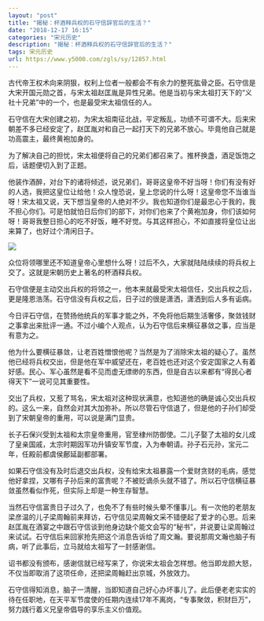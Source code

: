 ```yaml
---
layout: "post"
title: "揭秘：杯酒释兵权的石守信辞官后的生活？"
date: "2018-12-17 16:15"
categories: "宋元历史"
description: "揭秘：杯酒释兵权的石守信辞官后的生活？"
tags: 宋元历史
url: https://www.y5000.com/zgls/sy/12857.html
---
```






古代帝王权术向来阴狠，权利上位者一般都会不有余力的整死肱骨之臣。石守信是大宋开国元勋之首，与宋太祖赵匡胤是异性兄弟。他是当初与宋太祖打天下的“义社十兄弟”中的一个，也是最受宋太祖信任的人。

石守信在大宋创建之初，为宋太祖南征北战，平定叛乱，功绩不可谓不大。后来宋朝差不多已经安定了，赵匡胤对和自己一起打天下的兄弟不放心。毕竟他自己就是功高震主，最终黄袍加身的。

为了解决自己的担忧，宋太祖便将自己的兄弟们都召来了。推杯换盏，酒足饭饱之后，话题便切入到了正题。

他装作酒醉，对台下的诸将倾述，说兄弟们，哥哥这皇帝不好当呀！你们有没有好的人选，我把这皇位让给他！众人惶恐说，皇上您说的什么呀！这皇帝您不当谁当呀！宋太祖又说，天下想当皇帝的人绝对不少。我也知道你们是最忠心于我的，我不担心你们。可是怕就怕日后你们的部下，对你们也来了个黄袍加身，你们该如何呀！哥哥我整日担心的吃不好饭，睡不好觉。与其这样担心，不如直接将皇位让出来算了，也好过个清闲日子。

![](https://img.y5000.com/uploads/allimg/170209/11242623H-0.jpg)

众位将领哪里还不知道皇帝心里想什么呀！过后不久，大家就陆陆续续的将兵权上交了。这就是宋朝历史上著名的杯酒释兵权。

石守信便是主动交出兵权的将领之一，他本来就最受宋太祖信任，交出兵权之后，更是隆恩浩荡。石守信没有兵权之后，日子过的很是潇洒，潇洒到后人多有诟病。

今日评石守信，在赞扬他统兵的军事才能之外，不免将他后期生活奢侈，聚敛钱财之事拿出来批评一通。不过小编个人观点，认为石守信后来横征暴敛之事，应当是有意为之。

他为什么要横征暴敛，让老百姓憎恨他呢？当然是为了消除宋太祖的疑心了。虽然他已经将兵权交出，但是他在军中威望还在，老百姓也还对这个安定国家之人有着好感。民心、军心虽然是看不见而虚无缥缈的东西，但是自古以来都有“得民心者得天下”一说可见其重要性。

交出了兵权，又惹了骂名，宋太祖对这种现状满意，也知道他的确是诚心交出兵权的。这么一来，自然会对其大加弥补。所以尽管石守信退了，但是他的子孙们却受到了宋朝皇帝的重用，可以说是满门显贵。

长子石保兴受到太祖和太宗皇帝重用，官至棣州防御使。二儿子娶了太祖的女儿成了皇亲国戚，太宗时期因军功升镇安军节度，入为奉朝请。孙子石元孙，宝元二年，任殿前都虞侯鄜延副都部署。

如果石守信没有及时后退交出兵权，没有给宋太祖暴露一个爱财贪财的毛病，感觉他好拿捏，又哪有子孙后来的富贵呢？不被贬谪杀头就不错了。所以石守信横征暴敛虽然看似作死，但实际上却是一种生存智慧。

当然石守信富贵日子过久了，也免不了有些时候头晕不懂事儿。有一次他的老朋友梁彦温的儿子梁周翰前来拜访，石守信见梁周翰文采不错便起了爱才的心思。后来赵匡胤在酒宴之中跟石守信谈到他身边缺个能文会写的“秘书”，并说要让梁周翰过来试试。石守信后来回家抢先把这个消息告诉给了周文瀚。要说那周文瀚也脑子有病，听了此事后，立马就给太祖写了一封感谢信。

诏书都没有颁布，感谢信就已经写来了，你说宋太祖会怎样想。他当即龙颜大怒，不仅当即取消了这项任命，还把梁周翰赶出京城，外放效力。

石守信得知消息，脑子一清醒，当即知道自己好心办坏事儿了。此后便老老实实的待在任职地，在天平军节度使的任期内连续17年不离岗，“专事聚敛，积财巨万”，努力践行着义兄皇帝倡导的享乐主义价值观。
